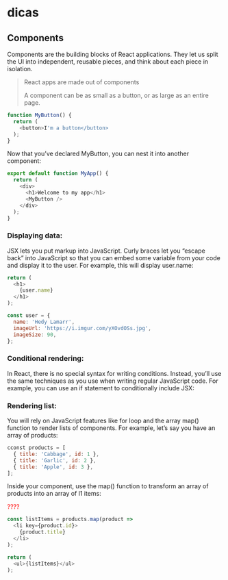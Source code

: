 # dicas
## Components 
Components are the building blocks of React applications. 
They let us split the UI into independent, reusable pieces, and think about each piece in isolation.

>React apps are made out of components
>
>A component can be as small as a button, or as large as an entire page.

```javascript
function MyButton() {
  return (
    <button>I'm a button</button>
  );
}

```
Now that you’ve declared MyButton, you can nest it into another component:

```javascript
export default function MyApp() {
  return (
    <div>
      <h1>Welcome to my app</h1>
      <MyButton />
    </div>
  );
}
```
### Displaying data:
JSX lets you put markup into JavaScript. Curly braces let you “escape back” into JavaScript 
so that you can embed some variable from your code and display it to the user. 
For example, this will display user.name:

```javascript
return (
  <h1>
    {user.name}
  </h1>
);
```

```javascript
const user = {
  name: 'Hedy Lamarr',
  imageUrl: 'https://i.imgur.com/yXOvdOSs.jpg',
  imageSize: 90,
};
```

### Conditional rendering:
In React, there is no special syntax for writing conditions. 
Instead, you’ll use the same techniques as you use when writing regular JavaScript code. 
For example, you can use an if statement to conditionally include JSX:


### Rendering list:

You will rely on JavaScript features like for loop and the array map() function to render lists of components.
For example, let’s say you have an array of products:

```javascript
cconst products = [
  { title: 'Cabbage', id: 1 },
  { title: 'Garlic', id: 2 },
  { title: 'Apple', id: 3 },
];
```

Inside your component, use the map() function to transform an array of products into an array of l1 items:

<span style="color: red;">????

```javascript
const listItems = products.map(product =>
  <li key={product.id}>
    {product.title}
  </li>
);

return (
  <ul>{listItems}</ul>
);
```
